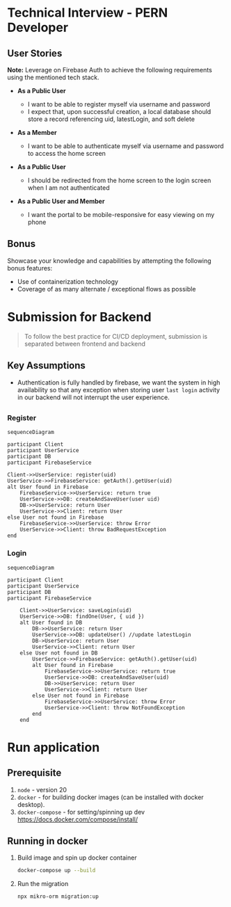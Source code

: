 # Technical Interview - PERN Developer

## User Stories

**Note:** Leverage on Firebase Auth to achieve the following requirements using the mentioned tech stack.

- **As a Public User**
    - I want to be able to register myself via username and password
    - I expect that, upon successful creation, a local database should store a record referencing uid, latestLogin, and soft delete

- **As a Member**
    - I want to be able to authenticate myself via username and password to access the home screen

- **As a Public User**
    - I should be redirected from the home screen to the login screen when I am not authenticated

- **As a Public User and Member**
    - I want the portal to be mobile-responsive for easy viewing on my phone

## Bonus

Showcase your knowledge and capabilities by attempting the following bonus features:

- Use of containerization technology
- Coverage of as many alternate / exceptional flows as possible


# Submission for Backend
> To follow the best practice for CI/CD deployment, submission is separated between frontend and backend

## Key Assumptions
- Authentication is fully handled by firebase, we want the system in high availability so that any exception when storing user `last login` activity in our backend will not interrupt the user experience.

## 
### Register
```mermaid
sequenceDiagram
    
participant Client
participant UserService
participant DB
participant FirebaseService

Client->>UserService: register(uid)
UserService->>FirebaseService: getAuth().getUser(uid)
alt User found in Firebase
    FirebaseService->>UserService: return true
    UserService->>DB: createAndSaveUser(user uid)
    DB->>UserService: return User
    UserService->>Client: return User
else User not found in Firebase
    FirebaseService->>UserService: throw Error
    UserService->>Client: throw BadRequestException
end
```
### Login
```mermaid
sequenceDiagram
    
participant Client
participant UserService
participant DB
participant FirebaseService

    Client->>UserService: saveLogin(uid)
    UserService->>DB: findOne(User, { uid })
    alt User found in DB
        DB->>UserService: return User
        UserService->>DB: updateUser() //update latestLogin
        DB->UserService: return User
        UserService->>Client: return User
    else User not found in DB
        UserService->>FirebaseService: getAuth().getUser(uid)
        alt User found in Firebase
            FirebaseService->>UserService: return true
            UserService->>DB: createAndSaveUser(uid)
            DB->>UserService: return User
            UserService->>Client: return User
        else User not found in Firebase
            FirebaseService->>UserService: throw Error
            UserService->>Client: throw NotFoundException
        end
    end
```

# Run application
## Prerequisite
1. `node` - version 20
2. `docker` - for building docker images (can be installed with docker desktop).
3. `docker-compose` - for setting/spinning up dev https://docs.docker.com/compose/install/

## Running in docker
1. Build image and spin up docker container
    ```bash
    docker-compose up --build
    ```
2. Run the migration
   ```
   npx mikro-orm migration:up
   ```
